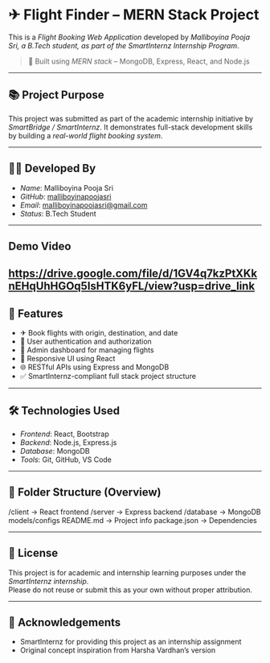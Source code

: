 # ✈ Flight Finder – MERN Stack Project

This is a *Flight Booking Web Application* developed by *Malliboyina Pooja Sri, a B.Tech student, as part of the SmartInternz Internship Program*.

> 🔧 Built using *MERN stack* – MongoDB, Express, React, and Node.js

---

## 📚 Project Purpose

This project was submitted as part of the academic internship initiative by *SmartBridge / SmartInternz*.
It demonstrates full-stack development skills by building a *real-world flight booking system*.

---

## 👨‍💻 Developed By

- *Name*: Malliboyina Pooja Sri
- *GitHub*: [malliboyinapoojasri](https://github.com/malliboyinapoojasri)
- *Email*: malliboyinapoojasri@gmail.com
- *Status*: B.Tech Student
---

## Demo Video

https://drive.google.com/file/d/1GV4q7kzPtXKknEHqUhHGOq5IsHTK6yFL/view?usp=drive_link
---

## 🚀 Features

- ✈ Book flights with origin, destination, and date
- 🔐 User authentication and authorization
- 🧾 Admin dashboard for managing flights
- 💬 Responsive UI using React
- 🌐 RESTful APIs using Express and MongoDB
- ✅ SmartInternz-compliant full stack project structure

---

## 🛠 Technologies Used

- *Frontend*: React, Bootstrap
- *Backend*: Node.js, Express.js
- *Database*: MongoDB
- *Tools*: Git, GitHub, VS Code

---

## 📁 Folder Structure (Overview)

/client → React frontend
/server → Express backend
/database → MongoDB models/configs
README.md → Project info
package.json → Dependencies


---

## 📜 License

This project is for academic and internship learning purposes under the *SmartInternz internship*.  
Please do not reuse or submit this as your own without proper attribution.

---

## 🙏 Acknowledgements

- SmartInternz for providing this project as an internship assignment
- Original concept inspiration from Harsha Vardhan’s version
